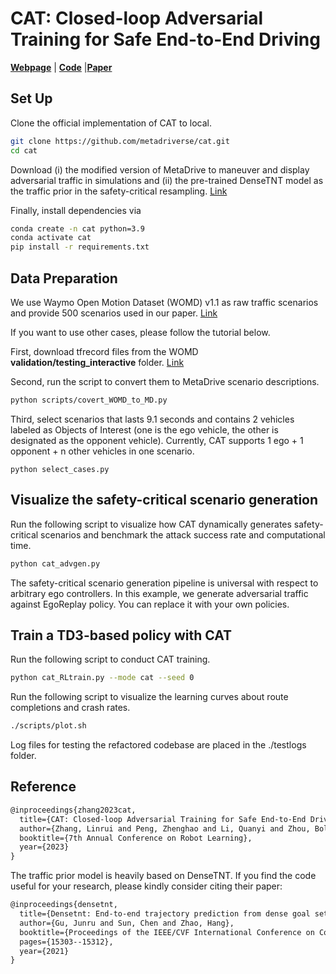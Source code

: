# CAT: Closed-loop Adversarial Training for Safe End-to-End Driving

[**Webpage**](https://metadriverse.github.io/cat/) | [**Code**](https://github.com/metadriverse/cat) |[**Paper**](https://openreview.net/pdf?id=VtJqMs9ig20)

## Set Up

Clone the official implementation of CAT to local.

```bash
git clone https://github.com/metadriverse/cat.git
cd cat
```

Download (i) the modified version of MetaDrive to maneuver and display adversarial traffic in simulations  and (ii) the pre-trained DenseTNT model as the traffic prior in the safety-critical resampling. [Link](https://drive.google.com/drive/folders/1xVQ84pF5clVtKw6d4NCC-0mYbo4cIZ_a)

Finally, install dependencies via

```bash
conda create -n cat python=3.9
conda activate cat
pip install -r requirements.txt
```

## Data Preparation

We use Waymo Open Motion Dataset (WOMD) v1.1 as raw traffic scenarios and provide 500 scenarios used in our paper. [Link](https://drive.google.com/drive/folders/1xVQ84pF5clVtKw6d4NCC-0mYbo4cIZ_a)

If you want to use other cases, please follow the tutorial below.

First, download tfrecord files from the WOMD **validation/testing_interactive** folder. [Link](https://console.cloud.google.com/storage/browser/waymo_open_dataset_motion_v_1_1_0/uncompressed/scenario)

Second, run the script to convert them to MetaDrive scenario descriptions.

```bash
python scripts/covert_WOMD_to_MD.py
```

Third, select scenarios that lasts 9.1 seconds and contains 2 vehicles labeled as Objects of Interest (one is the ego vehicle, the other is designated as the opponent vehicle). Currently, CAT supports 1 ego + 1 opponent + n other vehicles in one scenario.

```
python select_cases.py
```

## Visualize the safety-critical scenario generation

Run the following script to visualize how CAT dynamically generates safety-critical scenarios and benchmark the attack success rate and computational time. 

```bash
python cat_advgen.py
```

The safety-critical scenario generation pipeline is universal with respect to arbitrary ego controllers. In this example, we generate adversarial traffic against EgoReplay policy. You can replace it with your own policies.

## Train a TD3-based policy with CAT  

Run the following script to conduct CAT training.

```bash
python cat_RLtrain.py --mode cat --seed 0
```

Run the following script to visualize the learning curves about route completions and crash rates.

```bash
./scripts/plot.sh
```

Log files for testing the refactored codebase are placed in the ./testlogs folder. 

## Reference

```latex
@inproceedings{zhang2023cat,
  title={CAT: Closed-loop Adversarial Training for Safe End-to-End Driving},
  author={Zhang, Linrui and Peng, Zhenghao and Li, Quanyi and Zhou, Bolei},
  booktitle={7th Annual Conference on Robot Learning},
  year={2023}
}
```

The traffic prior model is heavily based on DenseTNT. If you find the code useful for your research, please kindly consider citing their paper:

```latex
@inproceedings{densetnt,
  title={Densetnt: End-to-end trajectory prediction from dense goal sets},
  author={Gu, Junru and Sun, Chen and Zhao, Hang},
  booktitle={Proceedings of the IEEE/CVF International Conference on Computer Vision},
  pages={15303--15312},
  year={2021}
}
```

